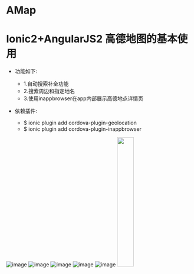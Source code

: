 # AMap
Ionic2+AngularJS2 高德地图的基本使用
===
* 功能如下:
    * 1.自动搜索补全功能
    * 2.搜索周边和指定地名
    * 3.使用inappbrowser在app内部展示高德地点详情页

* 依赖插件:
    * $ ionic plugin add cordova-plugin-geolocation
    * $ ionic plugin add cordova-plugin-inappbrowser

![image](https://github.com/schubertq/AMap/raw/master/AMapDemo/screenshots/1.png)
![image](https://github.com/schubertq/AMap/raw/master/AMapDemo/screenshots/2.PNG)
![image](https://github.com/schubertq/AMap/raw/master/AMapDemo/screenshots/3.PNG)
![image](https://github.com/schubertq/AMap/raw/master/AMapDemo/screenshots/4.PNG)
![image](https://github.com/schubertq/AMap/raw/master/AMapDemo/screenshots/5.PNG)
<img src="https://github.com/schubertq/AMap/raw/master/AMapDemo/screenshots/5.PNG" width = "30%" />